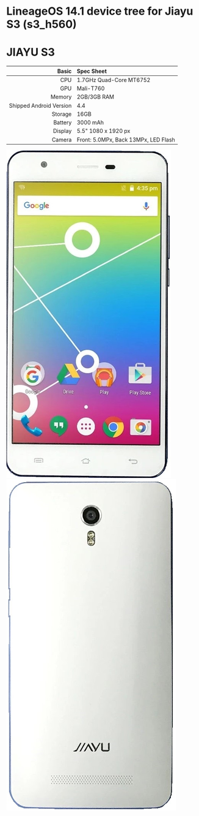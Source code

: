 # LineageOS 14.1 device tree for Jiayu S3 (s3_h560)

JIAYU S3
==============

Basic   | Spec Sheet
-------:|:-------------------------
CPU     | 1.7GHz Quad-Core MT6752
GPU     | Mali-T760
Memory  | 2GB/3GB RAM
Shipped Android Version | 4.4
Storage | 16GB
Battery | 3000 mAh
Display | 5.5" 1080 x 1920 px
Camera  | Front: 5.0MPx, Back 13MPx, LED Flash

![JiaYu S3](pictures/jiayu_s3_front.jpg)![JiaYu S3](pictures/jiayu_s3_back.jpg)
